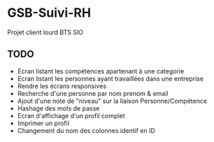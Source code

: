 # GSB-Suivi-RH
Projet client lourd BTS SIO

## TODO
* Ecran listant les compétences apartenant à une categorie
* Ecran listant les personnes ayant travaillées dans une entreprise
* Rendre les écrans responsives
* Recherche d'une personne par nom prenom & email
* Ajout d'une note de "niveau" sur la liaison Personne/Compétence
* Hashage des mots de passe
* Ecran d'affichage d'un profil complet
* Imprimer un profil
* Changement du nom des colonnes identif en ID